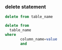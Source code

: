### delete statement
```sql
delete from table_name
```

```sql
delete from
  table_name
where
       column_name=value
       and
         
